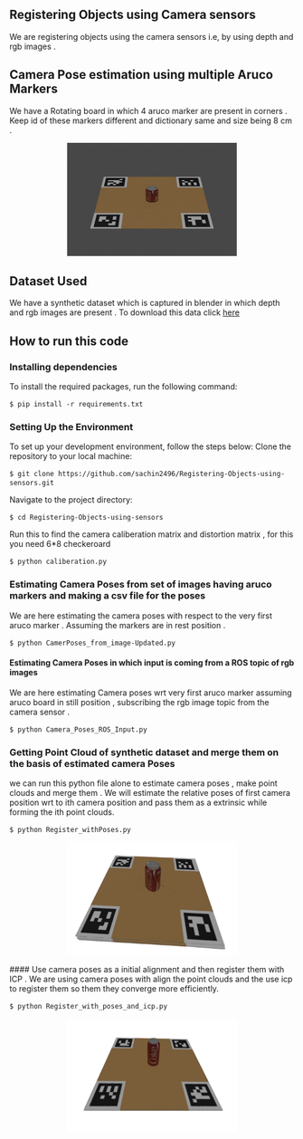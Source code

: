 ## Registering Objects using Camera sensors
We are registering objects using the camera sensors i.e, by using depth and rgb images .
<br>
## Camera Pose estimation using multiple Aruco Markers
We have a Rotating board in which 4 aruco marker are present in corners . Keep id of these markers different and dictionary same  and size being 8 cm .
<br>
<p align="center">
<img  width="300" height="200" src="/rgb_0_00000.jpg"  >
</p>


## Dataset Used
We have a synthetic dataset which is captured in blender in which depth and rgb images are present . To download this data  click 
<a href="https://drive.google.com/drive/folders/1cbPCJaJlYYIZCGvCbXDhjzNIAOOovA0G" > here </a>



## How to run this code 

### Installing dependencies
To install the required packages, run the following command:
```shell
$ pip install -r requirements.txt
```

### Setting Up the Environment
To set up your development environment, follow the steps below:
Clone the repository to your local machine:

```shell
$ git clone https://github.com/sachin2496/Registering-Objects-using-sensors.git
```
Navigate to the project directory:
```shell
$ cd Registering-Objects-using-sensors
```
Run this to find the camera caliberation matrix and distortion matrix , for this you need 6*8 checkeroard  
```shell
$ python caliberation.py
```
### Estimating Camera Poses from set of images having aruco markers and making a csv file for the poses
We are here estimating the camera poses with respect to the very first aruco marker . Assuming the markers are in rest position . 
```shell
$ python CamerPoses_from_image-Updated.py
```
#### Estimating Camera Poses in which input is coming from a  ROS topic of rgb images
We are here estimating Camera poses wrt very first aruco marker assuming aruco board in still position ,  subscribing the rgb image topic from the camera sensor . 
```shell
$ python Camera_Poses_ROS_Input.py
```

### Getting Point Cloud of synthetic dataset and merge them on the basis of estimated camera Poses
we can run this python file alone to estimate camera poses , make point clouds and merge them . We will estimate the relative poses of first camera position wrt to ith camera position and pass them as a extrinsic while forming the ith point clouds.
```shell
$ python Register_withPoses.py
```
<p align="center">
<img  width="300" height="200" src="/Image_with_poses.png"  >
</p>
####  Use camera poses as a initial alignment and then register them with ICP .
We are using camera poses with align the point clouds and the use icp to register them so them they converge more efficiently.

```shell
$ python Register_with_poses_and_icp.py
```

<p align="center">
<img  width="300" height="200" src="/Image-ColouredICP.png"  >
</p>











